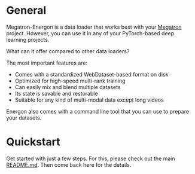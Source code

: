 <!--- Copyright (c) 2024, NVIDIA CORPORATION.
SPDX-License-Identifier: BSD-3-Clause -->

# General

Megatron-Energon is a data loader that works best with your [Megatron](https://github.com/NVIDIA/Megatron-LM) project.
However, you can use it in any of your PyTorch-based deep learning projects.

What can it offer compared to other data loaders?

The most important features are:

* Comes with a standardized WebDataset-based format on disk
* Optimized for high-speed multi-rank training
* Can easily mix and blend multiple datasets
* Its state is savable and restorable
* Suitable for any kind of multi-modal data except long videos

Energon also comes with a command line tool that you can use to prepare your datasets.

# Quickstart

Get started with just a few steps.
For this, please check out the main [README.md](https://github.com/NVIDIA/Megatron-Energon#quickstart).
Then come back here for the details.

